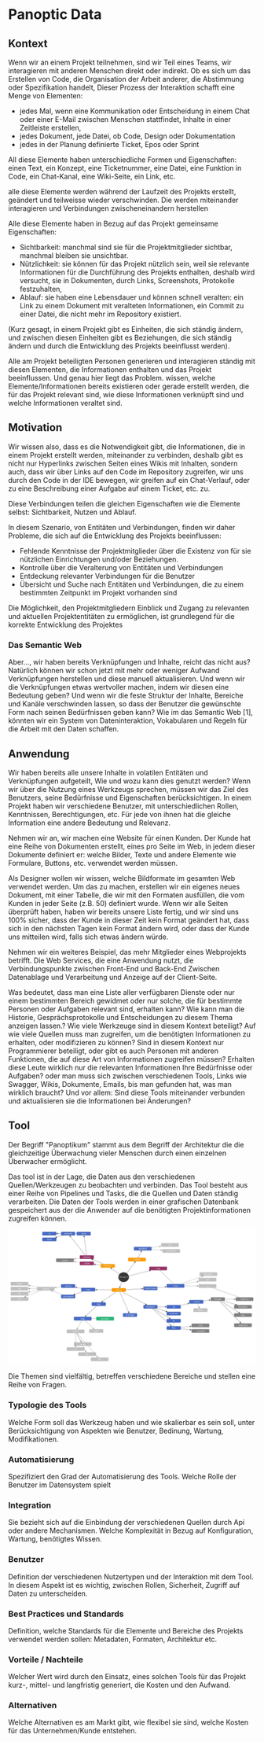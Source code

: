 # Panoptic Data

## Kontext
Wenn wir an einem Projekt teilnehmen, sind wir Teil eines Teams, wir interagieren mit anderen Menschen direkt oder indirekt.
Ob es sich um das Erstellen von Code, die Organisation der Arbeit anderer, die Abstimmung oder Spezifikation handelt,
Dieser Prozess der Interaktion schafft eine Menge von Elementen:
- jedes Mal, wenn eine Kommunikation oder Entscheidung in einem Chat oder einer E-Mail zwischen Menschen stattfindet,
  Inhalte in einer Zeitleiste erstellen,
- jedes Dokument, jede Datei, ob Code, Design oder Dokumentation
- jedes in der Planung definierte Ticket, Epos oder Sprint

All diese Elemente haben unterschiedliche Formen und Eigenschaften:
einen Text, ein Konzept, eine Ticketnummer, eine Datei, eine Funktion in Code,
ein Chat-Kanal, eine Wiki-Seite, ein Link, etc.

alle diese Elemente werden während der Laufzeit des Projekts erstellt, geändert und teilweisse wieder verschwinden.
Die werden miteinander interagieren und Verbindungen zwischeneinandern herstellen

Alle diese Elemente haben in Bezug auf das Projekt gemeinsame Eigenschaften:
- Sichtbarkeit: manchmal sind sie für die Projektmitglieder sichtbar, manchmal bleiben sie unsichtbar.
- Nützlichkeit: sie können für das Projekt nützlich sein, weil sie relevante Informationen für die Durchführung des Projekts enthalten, deshalb wird versucht, sie in Dokumenten, durch Links, Screenshots, Protokolle festzuhalten,
- Ablauf: sie haben eine Lebensdauer und können schnell veralten: ein Link zu einem Dokument mit veralteten Informationen, ein Commit zu einer Datei, die nicht mehr im Repository existiert.

(Kurz gesagt, in einem Projekt gibt es Einheiten, die sich ständig ändern, und zwischen diesen Einheiten gibt es Beziehungen, die sich ständig ändern und durch die Entwicklung des Projekts beeinflusst werden).

Alle am Projekt beteiligten Personen generieren und interagieren ständig mit diesen Elementen, die Informationen enthalten und das Projekt beeinflussen.
Und genau hier liegt das Problem. wissen, welche Elemente/Informationen bereits existieren oder gerade erstellt werden, die für das Projekt relevant sind,
wie diese Informationen verknüpft sind und welche Informationen veraltet sind.

## Motivation
Wir wissen also, dass es die Notwendigkeit gibt, die Informationen, die in einem Projekt erstellt werden, miteinander zu verbinden, deshalb gibt es nicht nur Hyperlinks zwischen Seiten eines Wikis mit Inhalten,
sondern auch, dass wir über Links auf den Code im Repository zugreifen,
wir uns durch den Code in der IDE bewegen,
wir greifen auf ein Chat-Verlauf,
oder zu eine Beschreibung einer Aufgabe auf einem Ticket, etc. zu.

Diese Verbindungen teilen die gleichen Eigenschaften wie die Elemente selbst: Sichtbarkeit, Nutzen und Ablauf.

In diesem Szenario, von Entitäten und Verbindungen, finden wir daher Probleme, die sich auf die Entwicklung des Projekts beeinflussen:
- Fehlende Kenntnisse der Projektmitglieder über die Existenz von für sie nützlichen Einrichtungen und/oder Beziehungen.
- Kontrolle über die Veralterung von Entitäten und Verbindungen
- Entdeckung relevanter Verbindungen für die Benutzer
- Übersicht und Suche nach Entitäten und Verbindungen, die zu einem bestimmten Zeitpunkt im Projekt vorhanden sind

Die Möglichkeit, den Projektmitgliedern Einblick und Zugang zu relevanten und aktuellen Projektentitäten zu ermöglichen, ist grundlegend
für die korrekte Entwicklung des Projektes

### Das Semantic Web
Aber..., wir haben bereits Verknüpfungen und Inhalte, reicht das nicht aus?
Natürlich können wir schon jetzt mit mehr oder weniger Aufwand Verknüpfungen herstellen und diese manuell aktualisieren.
Und wenn wir die Verknüpfungen etwas wertvoller machen, indem wir diesen eine Bedeutung geben?
Und wenn wir die feste Struktur der Inhalte, Bereiche und Kanäle verschwinden lassen, so dass der Benutzer die gewünschte Form nach seinen Bedürfnissen geben kann?
Wie im das Semantic Web [1], könnten wir ein System von Dateninteraktion, Vokabularen und Regeln für die Arbeit mit den Daten schaffen.

## Anwendung
Wir haben bereits alle unsere Inhalte in volatilen Entitäten und Verknüpfungen aufgeteilt,
Wie und wozu kann dies genutzt werden?
Wenn wir über die Nutzung eines Werkzeugs sprechen, müssen wir das Ziel des Benutzers, seine Bedürfnisse und Eigenschaften berücksichtigen.
In einem Projekt haben wir verschiedene Benutzer, mit unterschiedlichen Rollen, Kenntnissen, Berechtigungen, etc.
Für jede von ihnen hat die gleiche Information eine andere Bedeutung und Relevanz.

Nehmen wir an, wir machen eine Website für einen Kunden.
Der Kunde hat eine Reihe von Dokumenten erstellt, eines pro Seite im Web, in jedem dieser Dokumente definiert er: welche Bilder, Texte und andere Elemente wie Formulare, Buttons, etc. verwendet werden müssen.

Als Designer wollen wir wissen, welche Bildformate im gesamten Web verwendet werden. Um das zu machen,
erstellen wir ein eigenes neues Dokument, mit einer Tabelle, die wir mit den Formaten ausfüllen, die vom Kunden in jeder Seite (z.B. 50) definiert wurde.
Wenn wir alle Seiten überprüft haben, haben wir bereits unsere Liste fertig, und wir sind uns 100% sicher, dass der Kunde in dieser Zeit kein Format geändert hat,
dass sich in den nächsten Tagen kein Format ändern wird, oder dass der Kunde uns mitteilen wird, falls sich etwas ändern würde.

Nehmen wir ein weiteres Beispiel, das mehr Mitglieder eines Webprojekts betrifft.
Die Web Services, die eine Anwendung nutzt, die Verbindungspunkte zwischen Front-End und Back-End
Zwischen Datenablage und Verarbeitung und Anzeige auf der Client-Seite.

Was bedeutet, dass man eine Liste aller verfügbaren Dienste oder nur einem bestimmten Bereich gewidmet
oder nur solche, die für bestimmte Personen oder Aufgaben relevant sind, erhalten kann?
Wie kann man die Historie, Gesprächsprotokolle und Entscheidungen zu diesem Thema anzeigen lassen.?
Wie viele Werkzeuge sind in diesem Kontext beteiligt?
Auf wie viele Quellen muss man zugreifen, um die benötigten Informationen zu erhalten, oder modifizieren zu können?
Sind in diesem Kontext nur Programmierer beteiligt, oder gibt es auch Personen mit anderen Funktionen, die auf diese Art von Informationen zugreifen müssen?
Erhalten diese Leute wirklich nur die relevanten Informationen  Ihre Bedürfnisse oder Aufgaben? oder man muss sich zwischen verschiedenen Tools, Links
wie Swagger, Wikis, Dokumente, Emails, bis man gefunden hat, was man wirklich braucht?
Und vor allem: Sind diese Tools miteinander verbunden und aktualisieren sie die Informationen bei Änderungen?

## Tool
Der Begriff "Panoptikum" stammt aus dem Begriff der Architektur die die gleichzeitige Überwachung vieler Menschen durch einen einzelnen Überwacher ermöglicht.

Das tool ist in der Lage, die Daten aus den verschiedenen Quellen/Werkzeugen zu beobachten und verbinden.
Das Tool besteht aus einer Reihe von Pipelines und Tasks, die die Quellen und Daten ständig verarbeiten. Die Daten der Tools werden in einer grafischen Datenbank gespeichert aus der die Anwender auf die benötigten Projektinformationen zugreifen können.

![graph](./assets/entities-relations/entities-relations.jpg)

Die Themen sind vielfältig, betreffen verschiedene Bereiche und stellen eine Reihe von Fragen.

### Typologie des Tools
Welche Form soll das Werkzeug haben und wie skalierbar es sein soll, unter Berücksichtigung von Aspekten wie Benutzer, Bedinung, Wartung, Modifikationen.

### Automatisierung
Spezifiziert den Grad der Automatisierung des Tools. Welche Rolle der Benutzer im Datensystem spielt

### Integration
Sie bezieht sich auf die Einbindung der verschiedenen Quellen durch Api oder andere Mechanismen.
Welche Komplexität in Bezug auf Konfiguration, Wartung, benötigtes Wissen.

### Benutzer
Definition der verschiedenen Nutzertypen und der Interaktion mit dem Tool.
In diesem Aspekt ist es wichtig, zwischen Rollen, Sicherheit, Zugriff auf Daten zu unterscheiden.

### Best Practices und Standards
Definition, welche Standards für die Elemente und Bereiche des Projekts verwendet werden sollen:
Metadaten, Formaten, Architektur etc.

### Vorteile / Nachteile
Welcher Wert wird durch den Einsatz, eines solchen Tools für das Projekt kurz-, mittel- und langfristig generiert, die Kosten und den Aufwand.

### Alternativen  
Welche Alternativen es am Markt gibt, wie flexibel sie sind, welche Kosten für das Unternehmen/Kunde entstehen.
